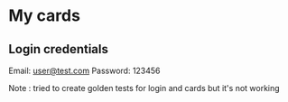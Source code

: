 # My cards

## Login credentials 

Email: user@test.com
Password: 123456

Note : tried to create golden tests for login and cards but it's not working 
